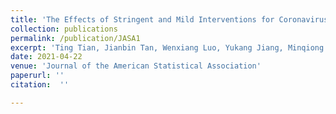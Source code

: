 ```yaml
---
title: 'The Effects of Stringent and Mild Interventions for Coronavirus Pandemic [Download paper here.](https://cogentoa.tandfonline.com/doi/abs/10.1080/01621459.2021.1897015?journalCode=uasa20)'
collection: publications
permalink: /publication/JASA1
excerpt: 'Ting Tian, Jianbin Tan, Wenxiang Luo, Yukang Jiang, Minqiong Chen, Songpan Yang, Canhong Wen, Wenliang Pan & Xueqin Wang (2021), The Effects of Stringent and Mild Interventions for Coronavirus Pandemic, $\textit{Journal of the American Statistical Association}$, 116:534, 481-491 (*$\mathbf{joint\ first\ authorship}$).'
date: 2021-04-22
venue: 'Journal of the American Statistical Association'
paperurl: ''
citation:  ''

---
```

